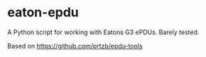 # eaton-epdu

A Python script for working with Eatons G3 ePDUs. Barely tested.

Based on https://github.com/prtzb/epdu-tools
